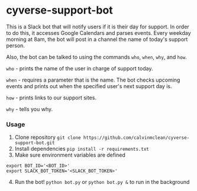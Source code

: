 # cyverse-support-bot

This is a Slack bot that will notify users if it is their day for support. In order to do this, it accesses Google Calendars and parses events. Every weekday morning at 8am, the bot will post in a channel the name of today's support person.

Also, the bot can be talked to using the commands `who`, `when`, `why`, and `how`.

`who` - prints the name of the user in charge of support today.

`when` - requires a parameter that is the name. The bot checks upcoming events and prints out when the specified user's next support day is.

`how` - prints links to our support sites.

`why` - tells you why.

### Usage

1. Clone repository
  `git clone https://github.com/calvinmclean/cyverse-support-bot.git`
2. Install dependencies
  `pip install -r requirements.txt`
3. Make sure environment variables are defined
  ```
  export BOT_ID='<BOT_ID>'
  export SLACK_BOT_TOKEN='<SLACK_BOT_TOKEN>'
  ```
4. Run the bot!
  `python bot.py` or `python bot.py &` to run in the background
